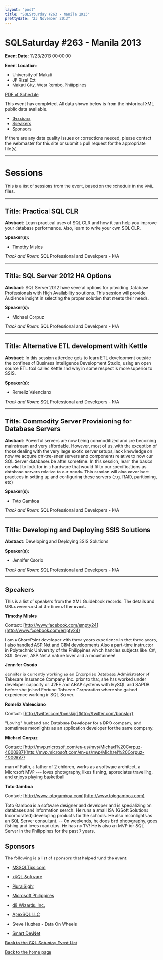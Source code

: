 ```yaml
---
layout: "post" 
title: "SQLSaturday #263 - Manila 2013" 
prettydate: "23 November 2013" 
---
```

# SQLSaturday #263 - Manila 2013
 
**Event Date**: 11/23/2013 00:00:00
 
**Event Location**:
- University of Makati
- JP Rizal Ext
- Makati City, West Rembo, Philippines
 
<a href="/assets/pdf/0263.pdf">PDF of Schedule</a>
 
This event has completed. All data shown below is from the historical XML public data available.
<ul>
   <li><a href="#sessions">Sessions</a></li>
   <li><a href="#speakers">Speakers</a></li>
   <li><a href="#sponsors">Sponsors</a></li>
</ul>
 
 
If there are any data quality issues or corrections needed, please contact the webmaster for this site or submit a pull request for the appropriate file(s). 
 
----------------------------------------------------------------------------------- 
 
# <a name="sessions"></a>Sessions
This is a list of sessions from the event, based on the schedule in the XML files.
 
----------------------------------------------------------------------------------- 
 
## Title: Practical SQL CLR
 
**Abstract**:
Learn practical uses of SQL CLR and how it can help you improve your database performance. Also, learn to write your own SQL CLR.
 
**Speaker(s):**
- Timothy Mislos
 
*Track and Room*: SQL Professional and Developers - N/A
 
----------------------------------------------------------------------------------- 
 
 
## Title: SQL Server 2012 HA Options
 
**Abstract**:
SQL Server 2012 have several options for providing Database Professionals with High Availability solutions. This session will provide Audience insight in selecting the proper solution that meets their needs.
 
**Speaker(s):**
- Michael Corpuz
 
*Track and Room*: SQL Professional and Developers - N/A
 
----------------------------------------------------------------------------------- 
 
 
## Title: Alternative ETL development with Kettle
 
**Abstract**:
In this session attendee gets to learn ETL development outside the confines of Business Intelligence Development Studio, using an open source ETL tool called Kettle and why in some respect is more superior to SSIS. 
 
**Speaker(s):**
- Romeliz Valenciano
 
*Track and Room*: SQL Professional and Developers - N/A
 
----------------------------------------------------------------------------------- 
 
 
## Title: Commodity Server Provisioning for Database Servers
 
**Abstract**:
Powerful servers are now being commoditized and are becoming mainstream and very affordable. However, most of us, with the exception of  those dealing with the very large exotic server setups, lack knowledge on how we acquire off-the-shelf servers and components relative to how our SQL Server databases be after sometime. In this session, learn the basics on what to look for in a hardware that would fit to our specifications as database servers relative to our needs. This session will also cover best practices in setting up and configuring these servers (e.g. RAID, paritioning, etc)
 
**Speaker(s):**
- Toto Gamboa
 
*Track and Room*: SQL Professional and Developers - N/A
 
----------------------------------------------------------------------------------- 
 
 
## Title: Developing and Deploying SSIS Solutions
 
**Abstract**:
Developing and Deploying SSIS Solutions
 
**Speaker(s):**
- Jennifer Osorio
 
*Track and Room*: SQL Professional and Developers - N/A
 
----------------------------------------------------------------------------------- 
 
## <a name="#speakers"></a>Speakers
This is a list of speakers from the XML Guidebook records. The details and URLs were valid at the time of the event.
 
 
**Timothy Mislos**
 
Contact: [http://www.facebook.com/empty24](http://www.facebook.com/empty24)
 
I am a SharePoint developer with three years experience.In that three years, I also handled ASP.Net and CRM  developments.Also a part-time instructor in Polytechnic University of the Philippines which handles subjects like, C#, SQL Server, ASP.Net.A nature lover and a mountaineer!
 
**Jennifer Osorio**
 
Jennifer is currently working as an Enterprise Database Administrator of Takecare Insurance Company, Inc. prior to that, she has worked under developer capacity on J2EE and ABAP systems with MySQL and SAPDB before she joined Fortune Tobacco Corporation where she gained experience working in SQL Server.
 
**Romeliz Valenciano**
 
Contact: [http://twitter.com/bonskijr](http://twitter.com/bonskijr)
 
"Loving" husband and Database Developer for a BPO company, and sometimes moonlights as an application developer for the same company. 
 
**Michael Corpuz**
 
Contact: [http://mvp.microsoft.com/en-us/mvp/Michael%20Corpuz-4000687](http://mvp.microsoft.com/en-us/mvp/Michael%20Corpuz-4000687)
 
man of Faith, a father of 2 children, works as a software architect, a Microsoft MVP --- loves photography, likes fishing, appreciates travelling, and enjoys playing basketball
 
**Toto Gamboa**
 
Contact: [http://www.totogamboa.com](http://www.totogamboa.com)
 
Toto Gamboa is a software designer and developer and is specializing on databases and information search. He runs a small ISV (GSoft Solutions Incorporated) developing products for the schools. He also moonlights as an SQL Server consultant. -- On weekends, he does bird photography, goes fishing and loves road trips. He has no TV! He is also an MVP for SQL Server in the Philippines for the past 7 years.
 
 
 
## <a name="sponsors"></a>Sponsors
The following is a list of sponsors that helped fund the event:
 
- [MSSQLTips.com](http://www.mssqltips.com/)
 
- [xSQL Software](http://www.xsql.com)
 
- [PluralSight](http://www.pluralsight.com)
 
- [Microsoft Philippines](http://www.microsoft.com/en-ph/default.aspx)
 
- [dB Wizards, Inc.](http://www.wizardsgroup.com)
 
- [ApexSQL LLC](http://www.apexsql.com/?utm_source=SQLSaturdaysutm_medium=sponsorlinkutm_campaign=%5BSQLSaturdays-Homepage%5D)
 
- [Steve Hughes - Data On Wheels](http://www.dataonwheels.com)
 
- [Smart DevNet](https://www.smart.com.ph/developer)
 
[Back to the SQL Saturday Event List](/past)
 
[Back to the home page](/index)
 
